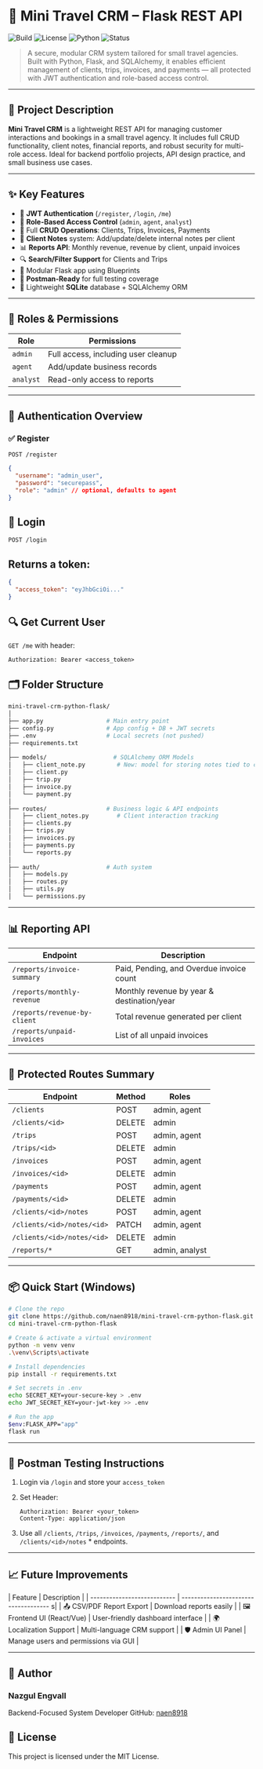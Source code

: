 # 🚀 Mini Travel CRM – Flask REST API

![Build](https://img.shields.io/badge/build-passing-brightgreen)
![License](https://img.shields.io/badge/license-MIT-blue)
![Python](https://img.shields.io/badge/python-3.11+-blue)
![Status](https://img.shields.io/badge/status-in%20development-yellow)

> A secure, modular CRM system tailored for small travel agencies.  
> Built with Python, Flask, and SQLAlchemy, it enables efficient management of clients, trips, invoices, and payments — all protected with JWT authentication and role-based access control.

---
## 📌 Project Description

**Mini Travel CRM** is a lightweight REST API for managing customer interactions and bookings in a small travel agency. It includes full CRUD functionality, client notes, financial reports, and robust security for multi-role access. Ideal for backend portfolio projects, API design practice, and small business use cases.

---

## ✨ Key Features

- 🔐 **JWT Authentication** (`/register`, `/login`, `/me`)
- 👥 **Role-Based Access Control** (`admin`, `agent`, `analyst`)
- 📁 Full **CRUD Operations**: Clients, Trips, Invoices, Payments
- 🧾 **Client Notes** system: Add/update/delete internal notes per client
- 📊 **Reports API**: Monthly revenue, revenue by client, unpaid invoices
- 🔍 **Search/Filter Support** for Clients and Trips
- 🧱 Modular Flask app using Blueprints
- 🧪 **Postman-Ready** for full testing coverage
- 💾 Lightweight **SQLite** database + SQLAlchemy ORM

---

## 👥 Roles & Permissions

| Role     | Permissions                          |
|----------|--------------------------------------|
| `admin`  | Full access, including user cleanup  |
| `agent`  | Add/update business records          |
| `analyst`| Read-only access to reports          |

---

## 🔐 Authentication Overview

### ✅ Register
`POST /register`
```json
{
  "username": "admin_user",
  "password": "securepass",
  "role": "admin" // optional, defaults to agent
}
```

## 🔑 Login
`POST /login`

## Returns a token:
```json
{
  "access_token": "eyJhbGciOi..."
}
```

## 🔍 Get Current User
`GET /me` with header:

```http
Authorization: Bearer <access_token>
```

## 🗂️ Folder Structure

```bash
mini-travel-crm-python-flask/
│
├── app.py                  # Main entry point
├── config.py               # App config + DB + JWT secrets
├── .env                    # Local secrets (not pushed)
├── requirements.txt
│
├── models/                   # SQLAlchemy ORM Models
│   ├── client_note.py         # New: model for storing notes tied to clients                 
│   ├── client.py
│   ├── trip.py
│   ├── invoice.py
│   └── payment.py
│
├── routes/                 # Business logic & API endpoints
│   ├── client_notes.py        # Client interaction tracking
│   ├── clients.py
│   ├── trips.py
│   ├── invoices.py
│   ├── payments.py
│   └── reports.py
│
├── auth/                   # Auth system
│   ├── models.py
│   ├── routes.py
│   ├── utils.py
│   └── permissions.py

```
---

## 📊 Reporting API

| Endpoint                     | Description                                |
| ---------------------------- | ------------------------------------------ |
| `/reports/invoice-summary`   | Paid, Pending, and Overdue invoice count   |
| `/reports/monthly-revenue`   | Monthly revenue by year & destination/year |
| `/reports/revenue-by-client` | Total revenue generated per client         |
| `/reports/unpaid-invoices`   | List of all unpaid invoices                |


---

## 🔐 Protected Routes Summary

| Endpoint                   | Method | Roles          |
| -------------------------- | ------ | -------------- |
| `/clients`                 | POST   | admin, agent   |
| `/clients/<id>`            | DELETE | admin          |
| `/trips`                   | POST   | admin, agent   |
| `/trips/<id>`              | DELETE | admin          |
| `/invoices`                | POST   | admin, agent   |
| `/invoices/<id>`           | DELETE | admin          |
| `/payments`                | POST   | admin, agent   |
| `/payments/<id>`           | DELETE | admin          |
| `/clients/<id>/notes`      | POST   | admin, agent   |
| `/clients/<id>/notes/<id>` | PATCH  | admin, agent   |
| `/clients/<id>/notes/<id>` | DELETE | admin          |
| `/reports/*`               | GET    | admin, analyst |

---

## 📦 Quick Start (Windows)
```bash
# Clone the repo
git clone https://github.com/naen8918/mini-travel-crm-python-flask.git
cd mini-travel-crm-python-flask

# Create & activate a virtual environment
python -m venv venv
.\venv\Scripts\activate

# Install dependencies
pip install -r requirements.txt

# Set secrets in .env
echo SECRET_KEY=your-secure-key > .env
echo JWT_SECRET_KEY=your-jwt-key >> .env

# Run the app
$env:FLASK_APP="app"
flask run
```

---

## 🧪 Postman Testing Instructions
    
1. Login via `/login` and store your `access_token`
2. Set Header:

    ```pgsql
    Authorization: Bearer <your_token>
    Content-Type: application/json
    ```
3. Use all `/clients`, `/trips`, `/invoices`, `/payments`, 
`/reports/`, and `/clients/<id>/notes` * endpoints.
---

## 📈 Future Improvements

| Feature                     | Description                          |
| --------------------------- | ------------------------------------ s|
| 📤 CSV/PDF Report Export    | Download reports easily             |
| 🖼️ Frontend UI (React/Vue) | User-friendly dashboard interface    |
| 🌍 Localization Support     | Multi-language CRM support          |
| 🛡️ Admin UI Panel          | Manage users and permissions via GUI |


---
## 👤 Author
### Nazgul Engvall
Backend-Focused System Developer
GitHub: [naen8918](https://github.com/naen8918)


## 📝 License

This project is licensed under the MIT License.
